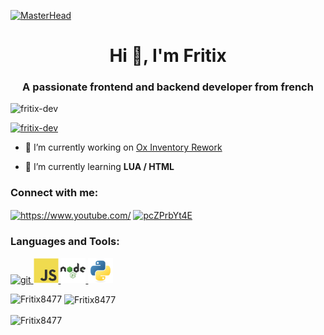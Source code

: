 [![MasterHead](https://developers.giphy.com/branch/master/static/api-512d36c09662682717108a38bbb5c57d.gif)](https://google.com/)
<h1 align="center">Hi 👋, I'm Fritix</h1>
<h3 align="center">A passionate frontend and backend developer from french</h3>

<p align="left"> <img src="https://komarev.com/ghpvc/?username=Fritix8477&label=Profile%20views&color=0e75b6&style=flat" alt="fritix-dev" /> </p>

<p align="left"> <a href="https://github.com/ryo-ma/github-profile-trophy"><img src="https://github-profile-trophy.vercel.app/?username=Fritix8477&theme=onestar" alt="fritix-dev" /></a> </p>

- 🔭 I’m currently working on [Ox Inventory Rework](https://github.com/Fritix8477/Ox-Inventory-Rework-V-tements-en-Item-)

- 🌱 I’m currently learning **LUA / HTML**

<h3 align="left">Connect with me:</h3>
<p align="left">
<a href="https://www.youtube.com/@Fritix" target="blank"><img align="center" src="https://raw.githubusercontent.com/rahuldkjain/github-profile-readme-generator/master/src/images/icons/Social/youtube.svg" alt="https://www.youtube.com/" height="30" width="40" /></a>
<a href="https://discord.gg/pcZPrbYt4E" target="blank"><img align="center" src="https://raw.githubusercontent.com/rahuldkjain/github-profile-readme-generator/master/src/images/icons/Social/discord.svg" alt="pcZPrbYt4E" height="30" width="40" /></a>
</p>

<h3 align="left">Languages and Tools:</h3>
<p align="left"> 
<a href="https://git-scm.com/" target="_blank" rel="noreferrer"> <img src="https://www.vectorlogo.zone/logos/git-scm/git-scm-icon.svg" alt="git" width="40" height="40"/> </a> 
<a href="https://developer.mozilla.org/en-US/docs/Web/JavaScript" target="_blank" rel="noreferrer"> <img src="https://raw.githubusercontent.com/devicons/devicon/master/icons/javascript/javascript-original.svg" alt="javascript" width="40" height="40"/> </a> 
<a href="https://nodejs.org" target="_blank" rel="noreferrer"> <img src="https://raw.githubusercontent.com/devicons/devicon/master/icons/nodejs/nodejs-original-wordmark.svg" alt="nodejs" width="40" height="40"/> </a> 
<a href="https://www.python.org" target="_blank" rel="noreferrer"> <img src="https://raw.githubusercontent.com/devicons/devicon/master/icons/python/python-original.svg" alt="python" width="40" height="40"/> </a> 
</p>

<p><img align="left" src="https://github-readme-stats.vercel.app/api/top-langs?username=Fritix8477&show_icons=true&locale=en&layout=compact&theme=github_dark" alt="Fritix8477" /></p>

<p>&nbsp;<img align="center" src="https://github-readme-stats.vercel.app/api?username=Fritix8477&show_icons=true&locale=en&theme=github_dark" alt="Fritix8477" /></p>

<p><img align="center" src="https://github-readme-streak-stats.herokuapp.com/?user=Fritix8477&theme=github_dark" alt="Fritix8477" /></p>
